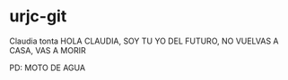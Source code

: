 # urjc-git
Claudia tonta
HOLA CLAUDIA, SOY TU YO DEL FUTURO, NO VUELVAS A CASA, VAS A MORIR

PD: MOTO DE AGUA
